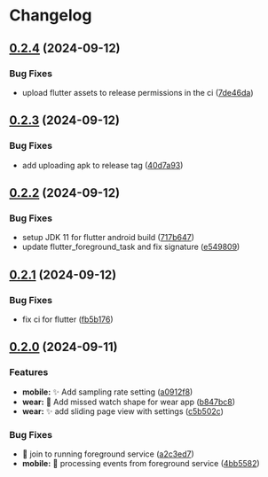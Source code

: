 # Changelog

## [0.2.4](https://github.com/crabio/sensor_collector/compare/v0.2.3...v0.2.4) (2024-09-12)


### Bug Fixes

* upload flutter assets to release permissions in the ci ([7de46da](https://github.com/crabio/sensor_collector/commit/7de46da43ae83bdfaaf3123e0376644bcb5a066b))

## [0.2.3](https://github.com/crabio/sensor_collector/compare/v0.2.2...v0.2.3) (2024-09-12)


### Bug Fixes

* add uploading apk to release tag ([40d7a93](https://github.com/crabio/sensor_collector/commit/40d7a93a593e5fc8bb1540e9baa448efb7d26308))

## [0.2.2](https://github.com/crabio/sensor_collector/compare/v0.2.1...v0.2.2) (2024-09-12)


### Bug Fixes

* setup JDK 11 for flutter android build ([717b647](https://github.com/crabio/sensor_collector/commit/717b6473539539c42e76d04936c6146debafac84))
* update flutter_foreground_task and fix signature ([e549809](https://github.com/crabio/sensor_collector/commit/e549809ed4836eddfddc9ec60f40410196500831))

## [0.2.1](https://github.com/crabio/sensor_collector/compare/v0.2.0...v0.2.1) (2024-09-12)


### Bug Fixes

* fix ci for flutter ([fb5b176](https://github.com/crabio/sensor_collector/commit/fb5b176fb2aa5befd9bf711dd72f1c7f04b45d50))

## [0.2.0](https://github.com/crabio/sensor_collector/compare/0.1.0...v0.2.0) (2024-09-11)


### Features

* **mobile:** :sparkles: Add sampling rate setting ([a0912f8](https://github.com/crabio/sensor_collector/commit/a0912f8bc6d04029f5f1407f2791278501ae5bc3))
* **wear:** :bug: Add missed watch shape for wear app ([b847bc8](https://github.com/crabio/sensor_collector/commit/b847bc881e9eb1cba0b079618caf540809e631bc))
* **wear:** :sparkles: add sliding page view with settings ([c5b502c](https://github.com/crabio/sensor_collector/commit/c5b502cb13a7a63532393ac186be7512d2bd0fcf))


### Bug Fixes

* :bug: join to running foreground service ([a2c3ed7](https://github.com/crabio/sensor_collector/commit/a2c3ed745b42cfb464990b31eae0a06fad852d99))
* **mobile:** :bug: processing events from foreground service ([4bb5582](https://github.com/crabio/sensor_collector/commit/4bb558222853f32732be1db2781d0e5d822d7303))

